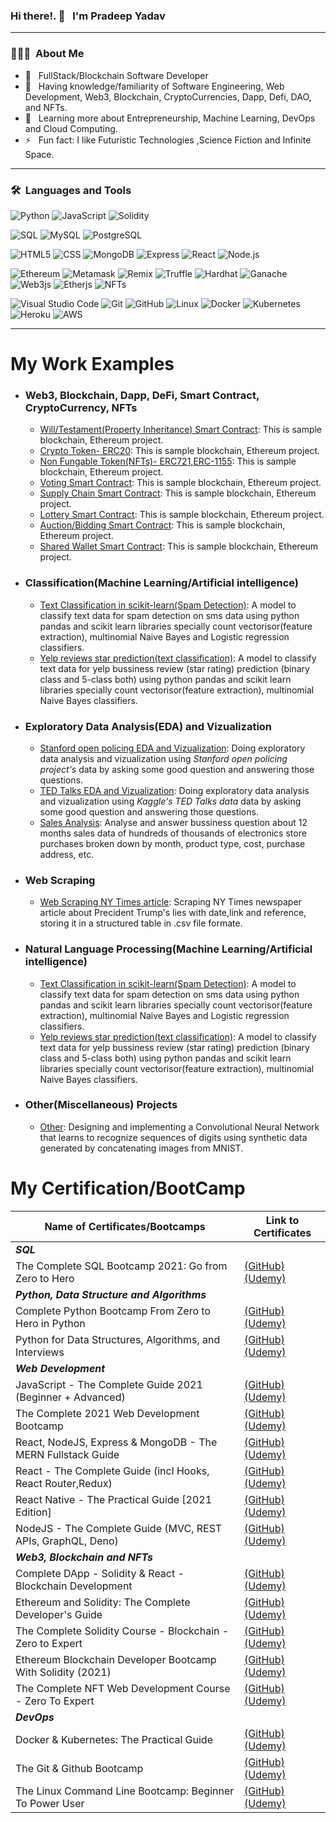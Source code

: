 ### Hi there!. 👋 &nbsp; I'm Pradeep Yadav
---
### 👨🏻‍💻 &nbsp;About Me

- 🤔 &nbsp; FullStack/Blockchain Software Developer
- 💼 &nbsp; Having knowledge/familiarity of Software Engineering, Web Development, Web3, Blockchain, CryptoCurrencies, Dapp, Defi, DAO, and NFTs.
- 🌱 &nbsp; Learning more about Entrepreneurship, Machine Learning, DevOps and Cloud Computing.
- ⚡️ &nbsp; Fun fact: I like Futuristic Technologies ,Science Fiction and Infinite Space.

---
### 🛠 &nbsp;Languages and Tools

  ![Python](https://img.shields.io/badge/-Python-333333?style=flat&logo=python)
  ![JavaScript](https://img.shields.io/badge/-JavaScript-333333?style=flat&logo=javascript)
  ![Solidity](https://img.shields.io/badge/-Solidity-333333?style=flat&logo=solidity)
  
  ![SQL](https://img.shields.io/badge/-SQL-333333?style=flat&logo=sql)
  ![MySQL](https://img.shields.io/badge/-MySQL-333333?style=flat&logo=mysql)
  ![PostgreSQL](https://img.shields.io/badge/-PostgreSQL-336791?style=flat&logo=PostgreSQL)
  
  ![HTML5](https://img.shields.io/badge/-HTML5-333333?style=flat&logo=HTML5)
  ![CSS](https://img.shields.io/badge/-CSS-333333?style=flat&logo=CSS3&logoColor=1572B6)
  ![MongoDB](https://img.shields.io/badge/-MongoDB-333333?style=flat&logo=mongodb)
  ![Express](https://img.shields.io/badge/-Express-333333?style=flat&logo=express)
  ![React](https://img.shields.io/badge/-React-333333?style=flat&logo=react)
  ![Node.js](https://img.shields.io/badge/-Node.js-333333?style=flat&logo=node.js)
  
  ![Ethereum](https://img.shields.io/badge/-Ethereum-333333?style=flat&logo=ethereum)
  ![Metamask](https://img.shields.io/badge/-Metamask-336791?style=flat&logo=Metamask)
  ![Remix](https://img.shields.io/badge/-Remix-336791?style=flat&logo=remix)
  ![Truffle](https://img.shields.io/badge/-Truffle-336791?style=flat&logo=truffle)
  ![Hardhat](https://img.shields.io/badge/-Hardhat-336791?style=flat&logo=Hardhat)
  ![Ganache](https://img.shields.io/badge/-Ganache-336791?style=flat&logo=ganache)
  ![Web3js](https://img.shields.io/badge/-Web3js-336791?style=flat&logo=web3js)
  ![Etherjs](https://img.shields.io/badge/-Etherjs-336791?style=flat&logo=etherjs)
  ![NFTs](https://img.shields.io/badge/-NFTs-333333?style=flat&logo=nfts)
  
  ![Visual Studio Code](https://img.shields.io/badge/-Visual%20Studio%20Code-333333?style=flat&logo=visual-studio-code&logoColor=007ACC)
  ![Git](https://img.shields.io/badge/-Git-333333?style=flat&logo=git)
  ![GitHub](https://img.shields.io/badge/-GitHub-333333?style=flat&logo=github)
  ![Linux](https://img.shields.io/badge/-Linux-003366?style=flat&logo=linux)
  ![Docker](https://img.shields.io/badge/-Docker-000000?style=flat&logo=docker)
  ![Kubernetes](https://img.shields.io/badge/-Kubernetes-333333?style=flat&logo=kubernetes)
  ![Heroku](https://img.shields.io/badge/-Heroku-430098?style=flat&logo=heroku)
  ![AWS](https://img.shields.io/badge/-AWS-333333?style=flat&logo=aws&logoColor=#FF9900)

---

# My Work Examples 


- ### Web3, Blockchain, Dapp, DeFi, Smart Contract, CryptoCurrency, NFTs
	- [Will/Testament(Property Inheritance) Smart Contract]():  This is sample blockchain, Ethereum project.
	- [Crypto Token- ERC20]():  This is sample blockchain, Ethereum project.
	- [Non Fungable Token(NFTs)- ERC721,ERC-1155]():  This is sample blockchain, Ethereum project.
	- [Voting Smart Contract]():  This is sample blockchain, Ethereum project.
	- [Supply Chain Smart Contract]():  This is sample blockchain, Ethereum project.
	- [Lottery Smart Contract]():  This is sample blockchain, Ethereum project.
	- [Auction/Bidding Smart Contract]():  This is sample blockchain, Ethereum project.
	- [Shared Wallet Smart Contract]():  This is sample blockchain, Ethereum project.


- ### Classification(Machine Learning/Artificial intelligence)
	- [Text Classification in scikit-learn(Spam Detection)](https://github.com/pradeep-dsml/text-classification/tree/main/spam%20detection):  A model to classify text data for spam detection on sms data using python pandas and scikit learn libraries specially count vectorisor(feature extraction), multinomial Naive Bayes and Logistic regression classifiers.
	- [Yelp reviews star prediction(text classification)](https://github.com/pradeep-dsml/text-classification/tree/main/yelp%20review):  A model to classify text data for yelp bussiness review (star rating) prediction (binary class and 5-class both) using python pandas and scikit learn libraries specially count vectorisor(feature extraction), multinomial Naive Bayes classifiers.
<!--
- ### Regression
	- [Predicting Boston Housing Prices](link): A model to predict the value of a given house in the Boston real estate market using various statistical analysis tools. Identified the best price that a client can sell their house utilizing machine learning.
		
	
	- [Unsupervised Learning: Creating Customer Segments](link): Analyzing a dataset containing data on various customers' annual spending amounts (reported in monetary units) of diverse product categories for discovering internal structure, patterns and knowledge.
	- [Reinforcement Learning: Training a Smartcab to Drive](link): Creating an optimized Q-Learning driving agent that will navigate a Smartcab through its environment towards a goal.
-->
	
		
- ### Exploratory Data Analysis(EDA) and Vizualization
	- [Stanford open policing EDA and Vizualization](https://github.com/pradeep-dsml/EDA/tree/main/Stanford%20open%20policing):  Doing exploratory data analysis and vizualization using _Stanford open policing project's_ data by asking some good question and answering those questions.
	- [TED Talks EDA and Vizualization](https://github.com/pradeep-dsml/EDA/tree/main/TED%20Talks):  Doing exploratory data analysis and vizualization using _Kaggle's TED Talks data_ data by asking some good question and answering those questions.
	- [Sales Analysis](https://github.com/pradeep-dsml/EDA/tree/main/Sales%20Analysis): Analyse and answer bussiness question about 12 months  sales data of hundreds of thousands of electronics store purchases broken down by month, product type, cost, purchase address, etc.
	

- ### Web Scraping
	- [Web Scraping NY Times article](https://github.com/pradeep-dsml/Web-Scraping/tree/main/Web%20Scraping%20NY%20Times):  Scraping NY Times newspaper article about Precident Trump's lies with date,link and reference, storing it in a structured table in .csv file formate.



<!--
- ### Optimization Projects

	- #### Linear Programming
		- [Transportation Problem](Link):  A model to classify text data for spam detection on sms data using python pandas and scikit learn libraries specially count vectorisor(feature extraction), multinomial Naive Bayes and Logistic regression classifiers.

	- #### Dynamic Programming
		- [Coin Change Problem](link):  A model to classify text data for spam detection on sms data using python pandas and scikit learn libraries specially count vectorisor(feature extraction), multinomial Naive Bayes and Logistic regression classifiers.
-->
	

- ### Natural Language Processing(Machine Learning/Artificial intelligence)
	- [Text Classification in scikit-learn(Spam Detection)](https://github.com/pradeep-dsml/text-classification/tree/main/spam%20detection):  A model to classify text data for spam detection on sms data using python pandas and scikit learn libraries specially count vectorisor(feature extraction), multinomial Naive Bayes and Logistic regression classifiers.
	- [Yelp reviews star prediction(text classification)](https://github.com/pradeep-dsml/text-classification/tree/main/yelp%20review):  A model to classify text data for yelp bussiness review (star rating) prediction (binary class and 5-class both) using python pandas and scikit learn libraries specially count vectorisor(feature extraction), multinomial Naive Bayes classifiers.


<!--
- ### Computer Vision Projects
	- [Project1](link):  Designing and implementing a Convolutional Neural Network that learns to recognize sequences of digits using synthetic data generated by concatenating images from MNIST.
	- [Project2](link):  Designing and implementing a Convolutional Neural Network that learns to recognize sequences of digits using synthetic data generated by concatenating images from MNIST.

- ### Time Series Analysis/Forecasting Projects
	- [Project1](link):  Designing and implementing a Convolutional Neural Network that learns to recognize sequences of digits using synthetic data generated by concatenating images from MNIST.
	- [Project2](link):  Designing and implementing a Convolutional Neural Network that learns to recognize sequences of digits using synthetic data generated by concatenating images from MNIST.

- ### BigData Analytics Projects(PySpark)
	- [Project1](link):  Designing and implementing a Convolutional Neural Network that learns to recognize sequences of digits using synthetic data generated by concatenating images from MNIST.
	- [Project2](link):  Designing and implementing a Convolutional Neural Network that learns to recognize sequences of digits using synthetic data generated by concatenating images from MNIST.


-->


- ### Other(Miscellaneous) Projects
	- [Other](link):  Designing and implementing a Convolutional Neural Network that learns to recognize sequences of digits using synthetic data generated by concatenating 
images from MNIST.

# My Certification/BootCamp

| **Name of Certificates/Bootcamps** | **Link to Certificates** |
| ------------- | ------------- |
| _**SQL**_  |  |
| The Complete SQL Bootcamp 2021: Go from Zero to Hero       | [(GitHub)](https://github.com/pradeep-dsml/My_Certification/blob/main/SQL%20Certificate(pdf).pdf) [(Udemy)](https://www.udemy.com/certificate/UC-2b32afcf-7eca-4222-9efd-d83c4cc4c0ce/) |
| _**Python, Data Structure and Algorithms**_  |  |
| Complete Python Bootcamp From Zero to Hero in Python       | [(GitHub)](https://github.com/pradeep-dsml/My_Certification/blob/main/Complete%20Python%20Bootcamp%20Certificate(pdf).pdf) [(Udemy)](https://www.udemy.com/certificate/UC-430e20ca-594d-4af2-b8fe-43e95153ae13/) |
| Python for Data Structures, Algorithms, and Interviews     | [(GitHub)](https://github.com/pradeep-dsml/My_Certification/blob/main/Python%20DataStructure%20Algorithms%20Certificate(pdf).pdf) [(Udemy)](https://www.udemy.com/certificate/UC-7be1f504-953d-49c5-a7a6-a785969e3a0c/) |
| _**Web Development**_  |  |
| JavaScript - The Complete Guide 2021 (Beginner + Advanced) | [(GitHub)](https://github.com/pradeep-dsml/My_Certification/blob/main/WebDev/Javascript%20the%20complete%20guide.pdf) [(Udemy)](https://www.udemy.com/certificate/UC-cb6449ab-8b3e-4b33-beab-50786fe81653/) |
| The Complete 2021 Web Development Bootcamp                 | [(GitHub)](https://github.com/pradeep-dsml/My_Certification/blob/main/Complete%20Web%20Dev%20Certificate(pdf).pdf) [(Udemy)](https://www.udemy.com/certificate/UC-093175a2-5dfa-42c7-a623-1406d9566f14/) |
| React, NodeJS, Express & MongoDB - The MERN Fullstack Guide| [(GitHub)](https://github.com/pradeep-dsml/My_Certification/blob/main/MERN%20Stack%20Certificate(pdf).pdf) [(Udemy)](https://www.udemy.com/certificate/UC-f3583717-bfb2-48b6-889e-722df3da30b7/) |
| React - The Complete Guide (incl Hooks, React Router,Redux)| [(GitHub)](https://github.com/pradeep-dsml/My_Certification/blob/main/React%20js%20Certificate(pdf).pdf) [(Udemy)](https://www.udemy.com/certificate/UC-d81e512c-6705-4b50-a70a-09cb8545aa90/) |
| React Native - The Practical Guide [2021 Edition]          | [(GitHub)](https://github.com/pradeep-dsml/My_Certification/blob/main/React%20Native%20Certificate(pdf).pdf) [(Udemy)](https://www.udemy.com/certificate/UC-3a482a02-bd49-4923-9cf6-5b0f70ea57c4/) |
| NodeJS - The Complete Guide (MVC, REST APIs, GraphQL, Deno)| [(GitHub)](https://github.com/pradeep-dsml/My_Certification/blob/main/Nodejs%20certificate(pdf).pdf) [(Udemy)](https://www.udemy.com/certificate/UC-fe66e3ce-9cb7-4757-8b56-d7ae70d1143f/) |
| _**Web3, Blockchain and NFTs**_  |  |
| Complete DApp - Solidity & React - Blockchain Development  | [(GitHub)](https://github.com/pradeep-dsml/My_Certification/blob/main/Blockchain/Complete%20Dapp(Blockchain%2BEthereum).pdf) [(Udemy)](https://www.udemy.com/certificate/UC-d891a8fd-66aa-47a7-894e-3ca0d83c0040/) |
| Ethereum and Solidity: The Complete Developer's Guide      | [(GitHub)](https://github.com/pradeep-dsml/My_Certification/blob/main/Blockchain/Ethereum%20Solidity(Blockchain).pdf) [(Udemy)](https://www.udemy.com/certificate/UC-600c4b84-25c4-4029-bc95-c9aa678e32f8/) |
| The Complete Solidity Course - Blockchain - Zero to Expert | [(GitHub)](https://github.com/pradeep-dsml/My_Certification/blob/main/Blockchain/Complete%20Solidoty(Blockchain%2BEthereum).pdf) [(Udemy)](https://www.udemy.com/certificate/UC-e4dc4fbe-3333-4912-9761-9ce4057eb785/) |
| Ethereum Blockchain Developer Bootcamp With Solidity (2021)| [(GitHub)](https://github.com/pradeep-dsml/My_Certification/blob/main/Blockchain/Ethereum%20Web%20Developer.pdf) [(Udemy)](https://www.udemy.com/certificate/UC-d1afdc79-364c-48b5-b8f7-f800ef553a68/) |
| The Complete NFT Web Development Course - Zero To Expert   | [(GitHub)](https://github.com/pradeep-dsml/My_Certification/blob/main/Blockchain/NFT%20Web%20Development.pdf) [(Udemy)](https://www.udemy.com/certificate/UC-c4ee678a-4dac-4af5-9c3d-ce31e2b6278d/) |
| _**DevOps**_  |  |
| Docker & Kubernetes: The Practical Guide                   | [(GitHub)](https://github.com/pradeep-dsml/My_Certification/blob/main/Docker%20Kubernetes%20Certificate(pdf).pdf) [(Udemy)](https://www.udemy.com/certificate/UC-fc8021f6-97f3-4ca2-89f1-58f34e0c9a21/) |
| The Git & Github Bootcamp                                  | [(GitHub)]() [(Udemy)]() |
| The Linux Command Line Bootcamp: Beginner To Power User    | [(GitHub)]() [(Udemy)]() |

<!--

| Python and Flask Bootcamp: Create Websites using Flask     | [(GitHub)](https://github.com/pradeep-dsml/My_Certification/blob/main/Python%20Flask%20Certificate(pdf).pdf) [(Udemy)](https://www.udemy.com/certificate/UC-5ba7d161-e2e6-4828-902b-6f9e104083ab/) |
| Python and Django Full Stack Web Developer Bootcamp        | [(GitHub)](https://github.com/pradeep-dsml/My_Certification/blob/main/Python%20Django%20Certificate(pdf).pdf) [(Udemy)](https://www.udemy.com/certificate/UC-e7e91b3b-ce98-4d44-aee1-9502eb8c33f1/) |


| _**Machine Learning and Deep Learning**_  |  |
| Data Science and Machine Learning Bootcamp with R          | [(GitHub)](https://github.com/pradeep-dsml/My_Certification/blob/main/DS_ML%20in%20R%20Certificate(pdf).pdf) [(Udemy)](https://www.udemy.com/certificate/UC-b311e2c1-16a2-4e64-a75e-e64e0661a337/) |
| Python for Machine Learning & Data Science Masterclass     | [(GitHub)](https://github.com/pradeep-dsml/My_Certification/blob/main/Python%20DS_ML%20Certificate(pdf).pdf) [(Udemy)](https://www.udemy.com/certificate/UC-92fb0eb2-a26c-4b3c-8a69-70d259067abe/) |
| Complete Tensorflow 2 and Keras Deep Learning Bootcamp     | [(GitHub)](https://github.com/pradeep-dsml/My_Certification/blob/main/TensorFlow2_Keras%20Certificate(pdf).pdf) [(Udemy)](https://www.udemy.com/certificate/UC-588790cd-b513-4815-8d40-cbac716a7bd7/) |
| NLP-Natural Language Processing with Python                | [(GitHub)](https://github.com/pradeep-dsml/My_Certification/blob/main/NLP_Certificate(pdf).pdf) [(Udemy)](https://www.udemy.com/certificate/UC-f7f4cc13-7212-42a4-93f2-4a8f12978d85/) |
| Python for Computer Vision with OpenCV and Deep Learning   | [(GitHub)](https://github.com/pradeep-dsml/My_Certification/blob/main/Computer%20Vision%20Certificate(pdf).pdf) [(Udemy)](https://www.udemy.com/certificate/UC-600adf7b-ce14-43aa-bc4d-504ef3078278/) |
| Practical AI with Python and Reinforcement Learning        | [(GitHub)](https://github.com/pradeep-dsml/My_Certification/blob/main/Practical%20AI%20and%20Reinforcement%20Learning%20Certificate(pdf).pdf) [(Udemy)](https://www.udemy.com/certificate/UC-cd860046-6899-443c-906c-a6781582f4ad/) |
| _**Dashboarding and Vizualization**_  |  |
| The Complete Tableau Bootcamp for Data Visualization       | [(GitHub)](https://github.com/pradeep-dsml/My_Certification/blob/main/Tableau%20Certificate(pdf).pdf) [(Udemy)](https://www.udemy.com/certificate/UC-679f7879-9ebd-42db-a3f5-e5cf7bfed88d/) |
| Interactive Python Dashboards with Plotly and Dash         | [(GitHub)](https://github.com/pradeep-dsml/My_Certification/blob/main/Python%20Dashboarding%20Plotly%20Dash%20Certificate(pdf).pdf) [(Udemy)](https://www.udemy.com/certificate/UC-44c47d07-e5a0-4372-90b1-0f4f199b4fe9/) |
| _**BigData/Distributed Computing**_  |  |
| Spark and Python for Big Data with PySpark                 | [(GitHub)](https://github.com/pradeep-dsml/My_Certification/blob/main/PySpark_BigData%20Certificate(pdf).pdf) [(Udemy)](https://www.udemy.com/certificate/UC-642c0722-af01-4e86-8693-b6d3c25379e0/) |
| PySpark Essentials for Data Scientists (Big Data + Python) | [(GitHub)](https://github.com/pradeep-dsml/My_Certification/blob/main/PySpark%20Essentials%20Certificate(pdf).pdf) [(Udemy)](https://www.udemy.com/certificate/UC-db14dc2a-618d-4bbb-b13b-441d1751e0a6/) |
| _**Time Series and Financial Analysis/Forecasting**_  |  |
| Python for Time Series Data Analysis                       | [(GitHub)](https://github.com/pradeep-dsml/My_Certification/blob/main/Time%20Series%20Analysis%20Certificate(pdf).pdf) [(Udemy)](https://www.udemy.com/certificate/UC-edb23ae2-ead1-4fa7-987d-900cf94d72eb/) |
| Python for Financial Analysis and Algorithmic Trading      | [(GitHub)](https://github.com/pradeep-dsml/My_Certification/blob/main/Financial%20Analysis%20Algo%20Trading%20Certificate(pdf).pdf) [(Udemy)](https://www.udemy.com/certificate/UC-dbd2d644-cc0e-4cc4-aff6-88f8c107dffe/) |
-->
